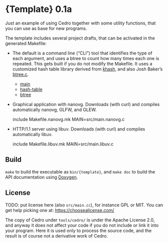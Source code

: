 # {Template} 0.1a

Just an example of using Cedro together with some utility functions,
that you can use as base for new programs.

The template includes several project drafts, that can be activated
in the generated Makefile:

- The default is a command line (“CLI”) tool that identifies the type of each argument, and uses a btree to count how many times each one is repeated. This gets built if you do not modify the Makefile.
  It uses a customized hash table library derived from
[khash](http://attractivechaos.github.io/klib/#About),
and also Josh Baker’s [btree.c](https://github.com/tidwall/btree.c).
  - [main](doc/api/main_8c.html)
  - [hash-table](doc/api/hash-table_8h.html)
  - [btree](doc/api/btree_8c.html)

- Graphical application with nanovg. Downloads (with curl) and compiles automatically nanovg, GLFW, and GLEW.

    include Makefile.nanovg.mk
    MAIN=src/main.nanovg.c

- HTTP/1.1 server using libuv. Downloads (with curl) and compiles automatically libuv.

    include Makefile.libuv.mk
    MAIN=src/main.libuv.c

## Build
`make` to build the executable as `bin/{template}`,
and `make doc` to build the API documentation
using [Doxygen](https://www.doxygen.nl/index.html).

## License
TODO: put license here (also `src/main.cc`), for instance GPL or MIT.
You can get help picking one at: https://choosealicense.com/

The copy of Cedro under `tools/cedro/` is under the Apache License 2.0,
and anyway it does not affect your code if you do not include or link it
into your program.
Here it is used only to process the source code, and the result
is of course not a derivative work of Cedro.
